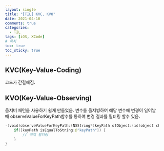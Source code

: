 ```yaml
---
layout: single
title: "[TIL] KVC, KVO"
date: 2021-04-10
comments: true
categories:
  - TIL
tags: [iOS, XCode]
# 목차
toc: true
toc_sticky: true
---
```

## KVC(Key-Value-Coding)  
코드가 간결해짐.
## KVO(Key-Value-Observing)  
옵저버 패턴을 사용하기 쉽게 만들었음. 변수를 옵저빙하여 해당 변수에 변경이 일어날때 observeValueForKeyPath함수를 통하여 변경 결과를 필터링 할수 있음.

```swift
-(void)observeValueForKeyPath:(NSString*)keyPath ofObject:(id)object change:(NSDictionary<NSKeyValueChangeKey,id>*)change context:(void*)context {
    if([keyPath isEqualToString:@"keyPath"]) {
        // 객체 필터링
    }
}
```